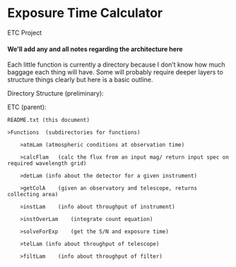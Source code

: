 # Exposure Time Calculator

ETC Project


#### We’ll add any and all notes regarding the architecture here ####

Each little function is currently a directory because I don’t know how much baggage each thing will have.  Some will probably require deeper layers to structure things clearly but here is a basic outline.

Directory Structure (preliminary):

ETC (parent):
	
	README.txt (this document)
	
	>Functions	(subdirectories for functions)
		
		>atmLam	(atmospheric conditions at observation time)
		
		>calcFlam	(calc the flux from an input mag/ return input spec on required wavelength grid)
		
		>detLam	(info about the detector for a given instrument)
		
		>getColA	(given an observatory and telescope, returns collecting area)
		
		>instLam	(info about throughput of instrument)
		
		>instOverLam	(integrate count equation)
		
		>solveForExp	(get the S/N and exposure time)
		
		>telLam	(info about throughput of telescope)
		
		>filtLam	(info about throughput of filter)